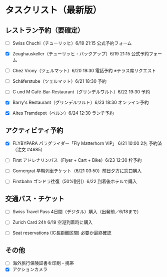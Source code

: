 # タスクリスト（最新版）

## レストラン予約（要確定）

- [ ] Swiss Chuchi（チューリッヒ）6/19 21:15 公式予約フォーム

- [x] Zeughauskeller（チューリッヒ・バックアップ）6/19 21:15 公式予約フォーム

- [ ] Chez Vrony（ツェルマット）6/20 19:30 電話予約 ※テラス席リクエスト

- [ ] Schäferstube（ツェルマット）6/21 18:30 予約

- [ ] C und M Café-Bar-Restaurant（グリンデルワルト）6/22 19:30 予約

- [x] Barry's Restaurant（グリンデルワルト）6/23 18:30 オンライン予約

- [x] Altes Tramdepot（ベルン）6/24 12:30 ランチ予約

## アクティビティ予約

- [x] FLYBYPARA パラグライダー「Fly Matterhorn VIP」 6/21 10:00 2名 予約済（注文 #4685）

- [ ] First アドレナリンパス（Flyer + Cart + Bike）6/23 12:30 枠予約

- [ ] Gornergrat 早朝列車チケット（6/21 03:50）前日夕方に窓口購入

- [ ] Firstbahn ゴンドラ往復（50%割引）6/22 到着後ホテルで購入

## 交通パス・チケット

- [ ] Swiss Travel Pass 4日間（デジタル）購入（出発前／6/18まで）

- [ ] Zurich Card 24h 6/19 空港到着時に購入

- [ ] Seat reservations (IC長距離区間) 必要か最終確認

## その他

- [ ] 海外旅行保険証書を印刷・携帯
- [x] アクションカメラ